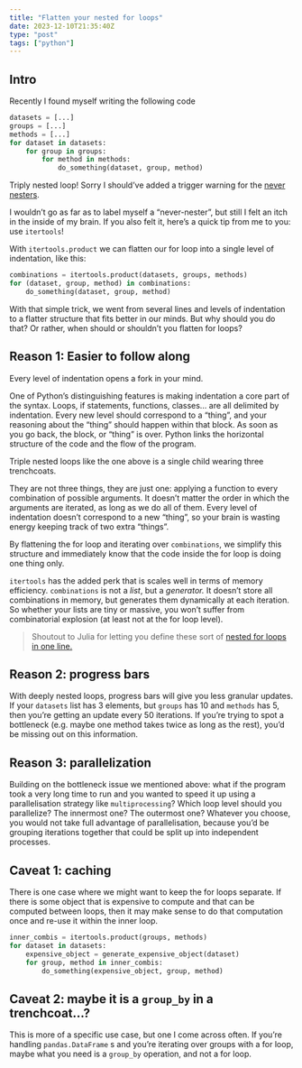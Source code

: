 ```yaml
---
title: "Flatten your nested for loops"
date: 2023-12-10T21:35:40Z
type: "post"
tags: ["python"]
---
```



## Intro

Recently I found myself  writing the following code

```python
datasets = [...]
groups = [...]
methods = [...]
for dataset in datasets:
	for group in groups:
		for method in methods:
			do_something(dataset, group, method)
```

Triply nested loop!
Sorry I should’ve added a trigger warning for the 
[never nesters](https://www.youtube.com/watch?v=CFRhGnuXG-4&t=79s&pp=ygUMbmV2ZXIgbmVzdGVy).

I wouldn’t go as far as to label myself a “never-nester”,
but still I felt an itch in the inside of my brain.
If you also felt it, here’s a quick tip from me to you: use `itertools`!

With `itertools.product` we can flatten our for loop into a single level of indentation, like this:

```python
combinations = itertools.product(datasets, groups, methods)
for (dataset, group, method) in combinations:
	do_something(dataset, group, method)
```

With that simple trick, we went from several lines and levels of indentation 
to a flatter structure that fits better in our minds.
But why should you do that? Or rather, when should or shouldn’t you flatten for loops?

## Reason 1: Easier to follow along

Every level of indentation opens a fork in your mind.

One of Python’s distinguishing features is making indentation a core part of the syntax.
Loops, if statements, functions, classes… are all delimited by indentation.
Every new level should correspond to a “thing”,
and your reasoning about the “thing” should happen within that block.
As soon as you go back, the block, or “thing” is over.
Python links the horizontal structure of the code and the flow of the program. 

Triple nested loops like the one above is a single child wearing three trenchcoats.

They are not three things, they are just one:
applying a function to every combination of possible arguments.
It doesn’t matter the order in which the arguments are iterated, as long as we do all of them.
Every level of indentation doesn’t correspond to a new “thing”,
so your brain is wasting energy keeping track of two extra “things”.

By flattening the for loop and iterating over `combinations`,
we simplify this structure and immediately know that the code inside 
the for loop is doing one thing only. 

`itertools` has the added perk that is scales well in terms of memory efficiency.
`combinations` is not a *list*, but a *generator.*
It doesn’t store all combinations in memory,
but generates them dynamically at each iteration.
So whether your lists are tiny or massive, you won’t suffer from combinatorial explosion 
(at least not at the for loop level).

>  Shoutout to Julia for letting you define these sort of 
[nested for loops in one line.](https://docs.julialang.org/en/v1/manual/control-flow/#man-loops)

## Reason 2: progress bars

With deeply nested loops, progress bars will give you less granular updates.
If your `datasets` list has 3 elements, but `groups` has 10 and `methods` has 5,
then you’re getting an update every 50 iterations.
If you’re trying to spot a bottleneck 
(e.g. maybe one method takes twice as long as the rest),
you’d be missing out on this information.

## Reason 3: parallelization

Building on the bottleneck issue we mentioned above:
what if the program took a very long time to run and you wanted to speed it up 
using a parallelisation strategy like `multiprocessing`?
Which loop level should you parallelize? The innermost one?
The outermost one? Whatever you choose, you would not take full advantage of parallelisation,
because you’d be grouping iterations together that could be split up into independent processes.

## Caveat 1: caching

There is one case where we might want to keep the for loops separate.
If there is some object that is expensive to compute and that can be computed between loops,
then it may make sense to do that computation once and re-use it within the inner loop. 

```python
inner_combis = itertools.product(groups, methods)
for dataset in datasets:
	expensive_object = generate_expensive_object(dataset)
	for group, method in inner_combis:
		do_something(expensive_object, group, method)
```

## Caveat 2: maybe it is a `group_by` in a trenchcoat…?

This is more of a specific use case, but one I come across often.
If you’re handling `pandas.DataFrame` s and you’re iterating over groups with a for loop,
maybe what you need is a `group_by` operation, and not a for loop.

